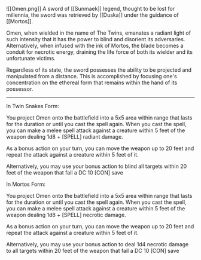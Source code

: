![[Omen.png]]
A sword of [[Sunmaek]] legend, thought to be lost for millennia, the sword was retrieved by [[Duska]] under the guidance of [[Mortos]]. 

Omen, when wielded in the name of The Twins, emanates a radiant light of such intensity that it has the power to blind and disorient its adversaries. Alternatively, when infused with the ink of Mortos, the blade becomes a conduit for necrotic energy, draining the life force of both its wielder and its unfortunate victims.

Regardless of its state, the sword possesses the ability to be projected and manipulated from a distance. This is accomplished by focusing one's concentration on the ethereal form that remains within the hand of its possessor.

---
In Twin Snakes Form:

You project Omen onto the battlefield into a 5x5 area within range that lasts for the duration or until you cast the spell again. When you cast the spell, you can make a melee spell attack against a creature within 5 feet of the weapon dealing 1d8 + \[SPELL\] radiant damage.

As a bonus action on your turn, you can move the weapon up to 20 feet and repeat the attack against a creature within 5 feet of it. 

Alternatively, you may use your bonus action to blind all targets within 20 feet of the weapon that fail a DC 10 \[CON\] save

In Mortos Form:

You project Omen onto the battlefield into a 5x5 area within range that lasts for the duration or until you cast the spell again. When you cast the spell, you can make a melee spell attack against a creature within 5 feet of the weapon dealing 1d8 + \[SPELL\] necrotic damage.

As a bonus action on your turn, you can move the weapon up to 20 feet and repeat the attack against a creature within 5 feet of it. 

Alternatively, you may use your bonus action to deal 1d4 necrotic damage to all targets within 20 feet of the weapon that fail a DC 10 \[CON\] save